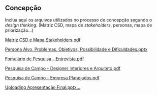 ## Concepção

Inclua aqui os arquivos utilizados no processo de concepção segundo o _design thinking_. (Matriz CSD, mapa de _stakeholders_, personas, mapa de priorização...)

[Matriz CSD e Mapa Stakeholders.pdf](https://github.com/ICEI-PUCMinas-PSG-SI-TI/sg_n_2022-1-arquitetando/files/8962072/Matriz.CSD.e.Mapa.Stakeholders.pdf)

[Persona Alvo, Problemas, Objetivos, Possibilidade e Dificuldades.pptx](https://github.com/ICEI-PUCMinas-PSG-SI-TI/sg_n_2022-1-arquitetando/files/8962082/Persona.Alvo.Problemas.Objetivos.Possibilidade.e.Dificuldades.pptx)

[Fomulário de Pesquisa - Entrevista.pdf](https://github.com/ICEI-PUCMinas-PSG-SI-TI/sg_n_2022-1-arquitetando/files/8962088/Fomulario.de.Pesquisa.-.Entrevista.pdf)

[Pesquisa de Campo - Designer Interiores e Arquiteto.pdf](https://github.com/ICEI-PUCMinas-PSG-SI-TI/sg_n_2022-1-arquitetando/files/9057095/Pesquisa.de.Campo.-.Designer.Interiores.e.Arquiteto.pdf)

[Pesquisa de Campo - Empresa Planejados.pdf](https://github.com/ICEI-PUCMinas-PSG-SI-TI/sg_n_2022-1-arquitetando/files/9057097/Pesquisa.de.Campo.-.Empresa.Planejados.pdf)

[Uploading Apresentação Final.pptx…]()
